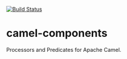 [![Build Status](https://travis-ci.org/sogis/camel-components.svg?branch=master)](https://travis-ci.org/sogis/camel-components)
# camel-components
Processors and Predicates for Apache Camel.
